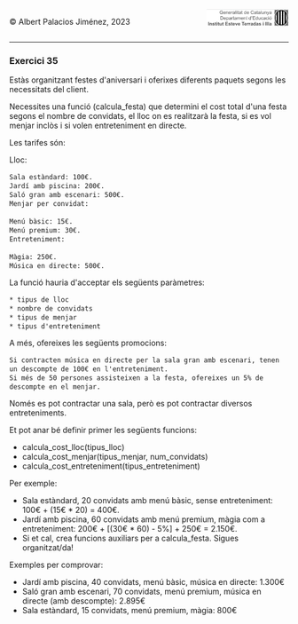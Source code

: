 <div style="display: flex; width: 100%;">
    <div style="flex: 1; padding: 0px;">
        <p>© Albert Palacios Jiménez, 2023</p>
    </div>
    <div style="flex: 1; padding: 0px; text-align: right;">
        <img src="../../assets/ieti.png" height="32" alt="Logo de IETI" style="max-height: 32px;">
    </div>
</div>
<hr/>

### Exercici 35

Estàs organitzant festes d'aniversari i oferixes diferents paquets segons les necessitats del client. 

Necessites una funció (calcula_festa) que determini el cost total d'una festa segons el nombre de convidats, el lloc on es realitzarà la festa, si es vol menjar inclòs i si volen entreteniment en directe.

Les tarifes són:

Lloc:
```text
Sala estàndard: 100€.
Jardí amb piscina: 200€.
Saló gran amb escenari: 500€.
Menjar per convidat:

Menú bàsic: 15€.
Menú premium: 30€.
Entreteniment:

Màgia: 250€.
Música en directe: 500€.
```

La funció hauria d'acceptar els següents paràmetres: 
```text
* tipus de lloc
* nombre de convidats
* tipus de menjar
* tipus d'entreteniment
```

A més, ofereixes les següents promocions:
```text
Si contracten música en directe per la sala gran amb escenari, tenen un descompte de 100€ en l'entreteniment.
Si més de 50 persones assisteixen a la festa, ofereixes un 5% de descompte en el menjar.
```

Només es pot contractar una sala, però es pot contractar diversos entreteniments.

Et pot anar bé definir primer les següents funcions:
* calcula_cost_lloc(tipus_lloc)
* calcula_cost_menjar(tipus_menjar, num_convidats)
* calcula_cost_entreteniment(tipus_entreteniment)

Per exemple:
* Sala estàndard, 20 convidats amb menú bàsic, sense entreteniment: 100€ + (15€ * 20) = 400€.
* Jardí amb piscina, 60 convidats amb menú premium, màgia com a entreteniment: 200€ + [(30€ * 60) - 5%] + 250€ = 2.150€.
* Si et cal, crea funcions auxiliars per a calcula_festa. Sigues organitzat/da!

Exemples per comprovar:
* Jardí amb piscina, 40 convidats, menú bàsic, música en directe: 1.300€
* Saló gran amb escenari, 70 convidats, menú premium, música en directe (amb descompte): 2.895€
* Sala estàndard, 15 convidats, menú premium, màgia: 800€


